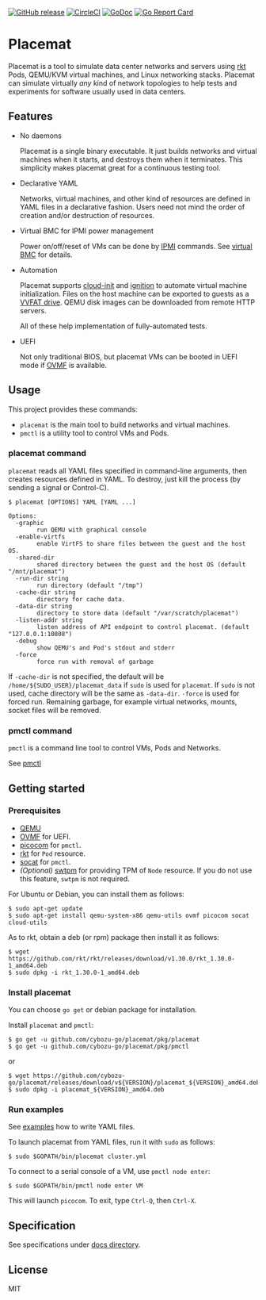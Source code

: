 [![GitHub release](https://img.shields.io/github/release/cybozu-go/placemat.svg?maxAge=60)][releases]
[![CircleCI](https://circleci.com/gh/cybozu-go/placemat.svg?style=svg)](https://circleci.com/gh/cybozu-go/placemat)
[![GoDoc](https://godoc.org/github.com/cybozu-go/placemat?status.svg)][godoc]
[![Go Report Card](https://goreportcard.com/badge/github.com/cybozu-go/placemat)](https://goreportcard.com/report/github.com/cybozu-go/placemat)

Placemat
========

Placemat is a tool to simulate data center networks and servers using [rkt][] Pods,
QEMU/KVM virtual machines, and Linux networking stacks.  Placemat can simulate
virtually *any* kind of network topologies to help tests and experiments for software
usually used in data centers.

Features
--------

* No daemons

    Placemat is a single binary executable.  It just builds networks and
    virtual machines when it starts, and destroys them when it terminates.
    This simplicity makes placemat great for a continuous testing tool.

* Declarative YAML

    Networks, virtual machines, and other kind of resources are defined
    in YAML files in a declarative fashion.  Users need not mind the order
    of creation and/or destruction of resources.

* Virtual BMC for IPMI power management

    Power on/off/reset of VMs can be done by [IPMI][] commands.
    See [virtual BMC](docs/virtual_bmc.md) for details.

* Automation

    Placemat supports [cloud-init][] and [ignition][] to automate
    virtual machine initialization.  Files on the host machine can be
    exported to guests as a [VVFAT drive](https://en.wikibooks.org/wiki/QEMU/Devices/Storage).
    QEMU disk images can be downloaded from remote HTTP servers.

    All of these help implementation of fully-automated tests.

* UEFI

    Not only traditional BIOS, but placemat VMs can be booted in UEFI
    mode if [OVMF][] is available.

Usage
-----

This project provides these commands:

* `placemat` is the main tool to build networks and virtual machines.
* `pmctl` is a utility tool to control VMs and Pods.

### placemat command

`placemat` reads all YAML files specified in command-line arguments,
then creates resources defined in YAML.  To destroy, just kill the
process (by sending a signal or Control-C).

```console
$ placemat [OPTIONS] YAML [YAML ...]

Options:
  -graphic
        run QEMU with graphical console
  -enable-virtfs
        enable VirtFS to share files between the guest and the host OS.
  -shared-dir
        shared directory between the guest and the host OS (default "/mnt/placemat")
  -run-dir string
        run directory (default "/tmp")
  -cache-dir string
        directory for cache data.
  -data-dir string
        directory to store data (default "/var/scratch/placemat")
  -listen-addr string
        listen address of API endpoint to control placemat. (default "127.0.0.1:10808")
  -debug
        show QEMU's and Pod's stdout and stderr        
  -force
        force run with removal of garbage
```

If `-cache-dir` is not specified, the default will be `/home/${SUDO_USER}/placemat_data`
if `sudo` is used for `placemat`.  If `sudo` is not used, cache directory will be
the same as `-data-dir`.
`-force` is used for forced run. Remaining garbage, for example virtual networks, mounts, socket files will be removed.

### pmctl command

`pmctl` is a command line tool to control VMs, Pods and Networks.

See [pmctl](docs/pmctl.md)

Getting started
---------------

### Prerequisites

- [QEMU][]
- [OVMF][] for UEFI.
- [picocom](https://github.com/npat-efault/picocom) for `pmctl`.
- [rkt][] for `Pod` resource.
- [socat](http://www.dest-unreach.org/socat/) for `pmctl`.
- *(Optional)* [swtpm](https://github.com/stefanberger/swtpm) for providing TPM of `Node` resource. If you do not use this feature, `swtpm` is not required.

For Ubuntu or Debian, you can install them as follows:

```console
$ sudo apt-get update
$ sudo apt-get install qemu-system-x86 qemu-utils ovmf picocom socat cloud-utils
```

As to rkt, obtain a deb (or rpm) package then install it as follows:

```console
$ wget https://github.com/rkt/rkt/releases/download/v1.30.0/rkt_1.30.0-1_amd64.deb
$ sudo dpkg -i rkt_1.30.0-1_amd64.deb
```

### Install placemat

You can choose `go get` or debian package for installation.

Install `placemat` and `pmctl`:

```console
$ go get -u github.com/cybozu-go/placemat/pkg/placemat
$ go get -u github.com/cybozu-go/placemat/pkg/pmctl
```

or

```console
$ wget https://github.com/cybozu-go/placemat/releases/download/v${VERSION}/placemat_${VERSION}_amd64.deb
$ sudo dpkg -i placemat_${VERSION}_amd64.deb
```

### Run examples

See [examples](examples) how to write YAML files.

To launch placemat from YAML files, run it with `sudo` as follows:

```console
$ sudo $GOPATH/bin/placemat cluster.yml
```

To connect to a serial console of a VM, use `pmctl node enter`:

```console
$ sudo $GOPATH/bin/pmctl node enter VM
```

This will launch `picocom`.  To exit, type `Ctrl-Q`, then `Ctrl-X`.

Specification
-------------

See specifications under [docs directory](docs/).

License
-------

MIT

[releases]: https://github.com/cybozu-go/placemat/releases
[godoc]: https://godoc.org/github.com/cybozu-go/placemat
[cloud-init]: http://cloudinit.readthedocs.io/en/latest/index.html
[ignition]: https://coreos.com/ignition/docs/latest/
[QEMU]: https://www.qemu.org/
[OVMF]: https://github.com/tianocore/tianocore.github.io/wiki/OVMF
[rkt]: https://coreos.com/rkt/
[IPMI]: https://en.wikipedia.org/wiki/Intelligent_Platform_Management_Interface
